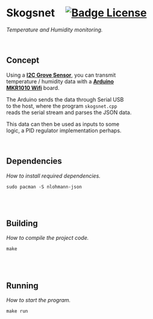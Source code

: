 
# Skogsnet   [![Badge License]][License]

*Temperature and Humidity monitoring.*

<br>

## Concept

Using a **[I2C Grove Sensor]**, you can transmit <br>
temperature / humidity data with a **[Arduino <br>
MKR1010 Wifi][Arduino]**
board.

The Arduino sends the data through Serial USB <br>
to the host, where the program `skogsnet.cpp` <br>
reads the serial stream and parses the JSON data.

This data can then be used as inputs to some <br>
logic, a PID regulator implementation perhaps.

<br>

## Dependencies

*How to install required dependencies.*

```shell
sudo pacman -S nlohmann-json
```

<br>
<br>

## Building

*How to compile the project code.*

```shell
make
```

<br>
<br>

## Running

*How to start the program.*

```shell
make run
```

<br>


<!----------------------------------------------------------------------------->

[Badge License]: https://img.shields.io/badge/License-GPL_3-blue.svg?style=for-the-badge

[I2C Grove Sensor]: https://www.seeedstudio.com/Grove-Temperature-Humidity-Sensor-High-Accuracy-Mini.html
[Arduino]: https://docs.arduino.cc/hardware/mkr-1000-wifi

[License]: #

